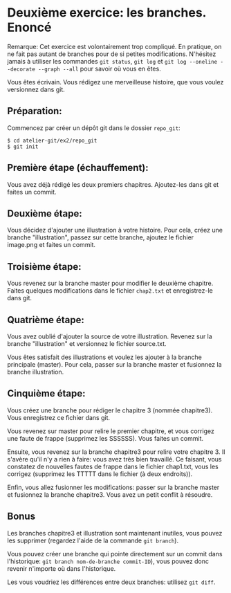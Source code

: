 Deuxième exercice: les branches. Enoncé
=======================================

Remarque: Cet exercice est volontairement trop compliqué. En pratique, on ne fait pas autant de branches pour de si petites modifications. N'hésitez jamais à utiliser les commandes `git status`, `git log` et `git log --oneline --decorate --graph --all` pour savoir où vous en êtes.


Vous êtes écrivain. Vous rédigez une merveilleuse histoire, que vous voulez versionnez dans git.

Préparation:
------------

Commencez par créer un dépôt git dans le dossier `repo_git`:
```
$ cd atelier-git/ex2/repo_git
$ git init
```

Première étape (échauffement):
-----------------------------

Vous avez déjà rédigé les deux premiers chapitres. Ajoutez-les dans git et faites un commit.

Deuxième étape:
---------------

Vous décidez d'ajouter une illustration à votre histoire. Pour cela, créez une branche "illustration", passez sur cette branche, ajoutez le fichier image.png et faites un commit.

Troisième étape:
----------------

Vous revenez sur la branche master pour modifier le deuxième chapitre. Faites quelques modifications dans le fichier `chap2.txt` et enregistrez-le dans git.

Quatrième étape:
---------------

Vous avez oublié d'ajouter la source de votre illustration. Revenez sur la branche "illustration" et versionnez le fichier source.txt.

Vous êtes satisfait des illustrations et voulez les ajouter à la branche principale (master). Pour cela, passer sur la branche master et fusionnez la branche illustration.

Cinquième étape:
----------------

Vous créez une branche pour rédiger le chapitre 3 (nommée chapitre3). Vous enregistrez ce fichier dans git.

Vous revenez sur master pour relire le premier chapitre, et vous corrigez une faute de frappe (supprimez les SSSSSS). Vous faites un commit.

Ensuite, vous revenez sur la branche chapitre3 pour relire votre chapitre 3. Il s'avère qu'il n'y a rien à faire: vous avez très bien travaillé.
Ce faisant, vous constatez de nouvelles fautes de frappe dans le fichier chap1.txt, vous les corrigez (supprimez les TTTTT dans le fichier (à deux endroits)).

Enfin, vous allez fusionner les modifications: passer sur la branche master et fusionnez la branche chapitre3. Vous avez un petit conflit à résoudre.

Bonus
-----

Les branches chapitre3 et illustration sont maintenant inutiles, vous pouvez les supprimer (regardez l'aide de la commande  `git branch`).

Vous pouvez créer une branche qui pointe directement sur un commit dans l'historique: `git branch nom-de-branche commit-ID`), vous pouvez donc revenir n'importe où dans l'historique.

Les vous voudriez les différences entre deux branches: utilisez `git diff`.

